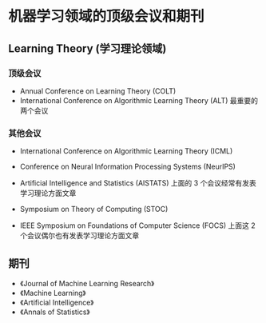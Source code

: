 # 机器学习领域的顶级会议和期刊

## Learning Theory (学习理论领域)

### 顶级会议

- Annual Conference on Learning Theory (COLT)
- International Conference on Algorithmic Learning Theory (ALT)
  最重要的两个会议

### 其他会议

- International Conference on Algorithmic Learning Theory (ICML)
- Conference on Neural Information Processing Systems (NeurIPS)
- Artificial Intelligence and Statistics (AISTATS)
  上面的 3 个会议经常有发表学习理论方面文章

- Symposium on Theory of Computing (STOC)
- IEEE Symposium on Foundations of Computer Science (FOCS)
  上面这 2 个会议偶尔也有发表学习理论方面文章

## 期刊

- 《Journal of Machine Learning Research》
- 《Machine Learning》
- 《Artificial Intelligence》
- 《Annals of Statistics》
